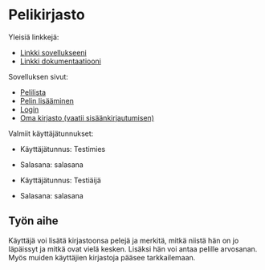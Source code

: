 # Pelikirjasto

Yleisiä linkkejä:

* [Linkki sovellukseeni](https://vpetteri.users.cs.helsinki.fi/tsoha)
* [Linkki dokumentaatiooni](https://www.github.com/PetuV/Tsoha-Bootstrap/blob/master/doc/dokumentaatio.pdf)

Sovelluksen sivut:
* [Pelilista](https://vpetteri.users.cs.helsinki.fi/tsoha/games)
* [Pelin lisääminen](https://vpetteri.users.cs.helsinki.fi/tsoha/games/add)
* [Login](https://vpetteri.users.cs.helsinki.fi/tsoha/login)
* [Oma kirjasto (vaatii sisäänkirjautumisen)](https://vpetteri.users.cs.helsinki.fi/tsoha/user)

Valmiit käyttäjätunnukset:
* Käyttäjätunnus: Testimies
* Salasana: salasana

* Käyttäjätunnus: Testiäijä
* Salasana: salasana

## Työn aihe

Käyttäjä voi lisätä kirjastoonsa pelejä ja merkitä, mitkä niistä hän on jo läpäissyt ja mitkä ovat vielä kesken. Lisäksi hän voi antaa pelille arvosanan. Myös muiden käyttäjien kirjastoja pääsee tarkkailemaan.
